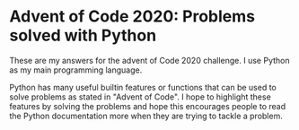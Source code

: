 # Advent of Code 2020: Problems solved with Python

These are my answers for the advent of Code 2020 challenge. I use Python
as my main programming language. 

Python has many useful builtin features or functions that can be used to 
solve problems as stated in "Advent of Code". I hope to highlight these 
features by solving the problems and hope this encourages people to read the
Python documentation more when they are trying to tackle a problem.